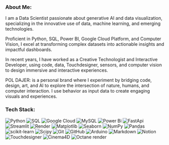 ### About Me:
I am a Data Scientist passionate about generative AI and data visualization, specializing in the innovative use of data, machine learning, and emerging technologies.

Proficient in Python, SQL, Power BI, Google Cloud Platform, and Computer Vision, I excel at transforming complex datasets into actionable insights and impactful dashboards.

In recent years, I have worked as a Creative Technologist and Interactive Developer, using code, data, Touchdesigner, sensors, and computer vision to design immersive and interactive experiences.

POL DAJER: is a personal brand where I experiment by bridging code, design, art, and AI to explore the intersection of nature, humans, and computer interaction. I use behavior as input data to create engaging visuals and experiences. 

### Tech Stack:
![Python](https://img.shields.io/badge/python-3670A0?style=popout&logo=python&logoColor=ffdd54) ![SQL](https://img.shields.io/badge/SQL-3670A0?style=popout&logo=sql&logoColor=ffdd54) ![Google Cloud](https://img.shields.io/badge/GoogleCloud-%234285F4.svg?style=popout&logo=google-cloud&logoColor=white) ![MySQL](https://img.shields.io/badge/mysql-4479A1.svg?style=popout&logo=mysql&logoColor=white) ![Power Bi](https://img.shields.io/badge/power_bi-F2C811?style=popout&logo=powerbi&logoColor=black) ![FastApi](https://img.shields.io/badge/FastApi-%234285F4.svg?style=popout&logo=fastapi&logoColor=white) ![Streamlit](https://img.shields.io/badge/Streamlit-%234285F4.svg?style=popout&logo=streamlit&logoColor=white) ![Render](https://img.shields.io/badge/Render-%46E3B7.svg?style=popout&logo=render&logoColor=white) ![Matplotlib](https://img.shields.io/badge/Matplotlib-%23ffffff.svg?style=popout&logo=Matplotlib&logoColor=black) ![Seaborn](https://img.shields.io/badge/Seaborn-%23ffffff.svg?style=popout&logo=Seaborn&logoColor=black) ![NumPy](https://img.shields.io/badge/numpy-%23013243.svg?style=popout&logo=numpy&logoColor=white) ![Pandas](https://img.shields.io/badge/pandas-%23150458.svg?style=popout&logo=pandas&logoColor=white) ![scikit-learn](https://img.shields.io/badge/scikit--learn-%23F7931E.svg?style=popout&logo=scikit-learn&logoColor=white) ![Scipy](https://img.shields.io/badge/SciPy-%230C55A5.svg?style=popout&logo=scipy&logoColor=%white) ![Git](https://img.shields.io/badge/git-%23F05033.svg?style=popout&logo=git&logoColor=white) ![GitHub](https://img.shields.io/badge/github-%23121011.svg?style=popout&logo=github&logoColor=white) ![Arduino](https://img.shields.io/badge/-Arduino-00979D?style=popout&logo=Arduino&logoColor=white) ![Markdown](https://img.shields.io/badge/markdown-%23000000.svg?style=popout&logo=markdown&logoColor=white) ![Notion](https://img.shields.io/badge/Notion-%23000000.svg?style=popout&logo=notion&logoColor=white) ![Touchdesigner](https://img.shields.io/badge/Touchdesigner-%23F5792A.svg?style=popout&logo=Touchdesigner&logoColor=white) ![Cinema4D](https://img.shields.io/badge/Cinema4D-%23F5792A.svg?style=popout&logo=Cinema4D&logoColor=white) ![Octane render](https://img.shields.io/badge/OctaneRender-%23F5792A.svg?style=popout&logo=Octane-Render&logoColor=white)

